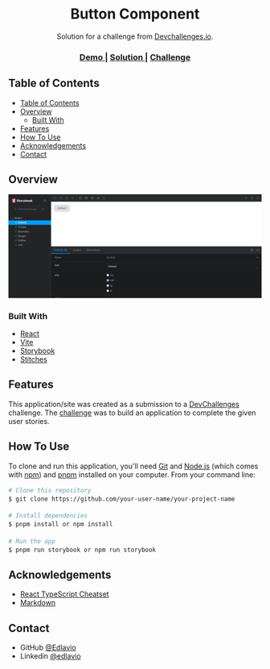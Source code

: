 <!-- Please update value in the {}  -->

<h1 align="center">Button Component</h1>

<div align="center">
   Solution for a challenge from  <a href="http://devchallenges.io" target="_blank">Devchallenges.io</a>.
</div>

<div align="center">
  <h3>
    <a href="https://edlavio-button-component.vercel.app/">
      Demo
    </a>
    <span> | </span>
    <a href="https://devchallenges.io/solutions/igWb6IgEaGSSU1LoqdZy">
      Solution
    </a>
    <span> | </span>
    <a href="https://devchallenges.io/challenges/ohgVTyJCbm5OZyTB2gNY">
      Challenge
    </a>
  </h3>
</div>

<!-- TABLE OF CONTENTS -->

## Table of Contents

- [Table of Contents](#table-of-contents)
- [Overview](#overview)
  - [Built With](#built-with)
- [Features](#features)
- [How To Use](#how-to-use)
- [Acknowledgements](#acknowledgements)
- [Contact](#contact)

<!-- OVERVIEW -->

## Overview

![screenshot](./public/image.png)

### Built With

<!-- This section should list any major frameworks that you built your project using. Here are a few examples.-->

- [React](https://reactjs.dev/)
- [Vite](https://vitejs.dev/)
- [Storybook](https://storybook.js.org/)
- [Stitches](https://stitches.dev/)

## Features

<!-- List the features of your application or follow the template. Don't share the figma file here :) -->

This application/site was created as a submission to a [DevChallenges](https://devchallenges.io/challenges) challenge. The [challenge](https://devchallenges.io/challenges/ohgVTyJCbm5OZyTB2gNY) was to build an application to complete the given user stories.

## How To Use

<!-- This is an example, please update according to your application -->

To clone and run this application, you'll need [Git](https://git-scm.com) and [Node.js](https://nodejs.org/en/download/) (which comes with [npm](http://npmjs.com)) and [pnpm](pnpm.io/) installed on your computer. From your command line:

```bash
# Clone this repository
$ git clone https://github.com/your-user-name/your-project-name

# Install dependencies
$ pnpm install or npm install

# Run the app
$ pnpm run storybook or npm run storybook
```

## Acknowledgements

<!-- This section should list any articles or add-ons/plugins that helps you to complete the project. This is optional but it will help you in the future. For exmpale -->

- [React TypeScript Cheatset](https://react-typescript-cheatsheet.netlify.app/)
- [Markdown](markdownguide.org/)

## Contact

- GitHub [@Edlavio](https://github.com/Edlavio)
- Linkedin [@edlavio](https://www.linkedin.com/in/edlavio/)